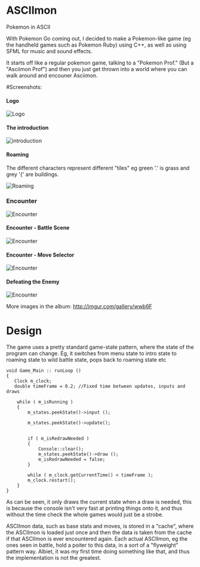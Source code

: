 # ASCIImon
Pokemon in ASCII 

With Pokemon Go coming out, I decided to make a Pokemon-like game (eg the handheld games such as Pokemon Ruby) using C++, as well as using SFML for music and sound effects.

It starts off like a regular pokemon game, talking to a "Pokemon Prof." (But a "Asciimon Prof") and then you just get thrown into a world where you can walk around and encouner Asciimon.

#Screenshots:

#### Logo

![Logo](http://i.imgur.com/G3qBfeo.png "Logo")

#### The introduction

![introduction](http://i.imgur.com/NJMcx5J.png "introduction")

#### Roaming

The different characters represent different "tiles" eg green '.' is grass and grey '{' are buildings.

![Roaming](http://i.imgur.com/VvFosbH.png "Roaming")

### Encounter

![Encounter](http://i.imgur.com/S8Yu7w3.png "Encounter")

#### Encounter - Battle Scene

![Encounter](http://i.imgur.com/tgLc8oW.png "Encounter")

#### Encounter - Move Selector

![Encounter](http://i.imgur.com/DdesqXO.png "Encounter")


#### Defeating the Enemy

![Encounter](http://i.imgur.com/S8Yu7w3.png "Encounter")


More images in the album: http://imgur.com/gallery/wwb6F

# Design
The game uses a pretty standard game-state pattern, where the state of the program can change. Eg, it switches from menu state to intro state to roaming state to wild battle state, pops back to roaming state etc

    void Game_Main :: runLoop ()
	{
	   Clock m_clock;
	   double timeFrame = 0.2; //Fixed time between updates, inputs and draws

	    while ( m_isRunning )
	    {
	        m_states.peekState()->input ();
	
	        m_states.peekState()->update();
	
	
	        if ( m_isRedrawNeeded )
	        {
	            Console::clear();
	            m_states.peekState()->draw ();
	            m_isRedrawNeeded = false;
	        }
	
	        while ( m_clock.getCurrentTime() < timeFrame );
	        m_clock.restart();
	    }
	}
	
As can be seen, it only draws the current state when a draw is needed, this is because the console isn't very fast at printing things onto it, and thus without the time check the whole games would just be a strobe.

ASCIImon data, such as base stats and moves, is stored in a "cache", where the ASCIImon is loaded just once and then the data is taken from the cache if that ASCIImon is ever encountered again. Each actual ASCIImon, eg the ones seen in battle, hold a poiter to this data, in a sort of a "flyweight" pattern way. Albiet, it was my first time doing something like that, and thus the implementation is not the greatest.
